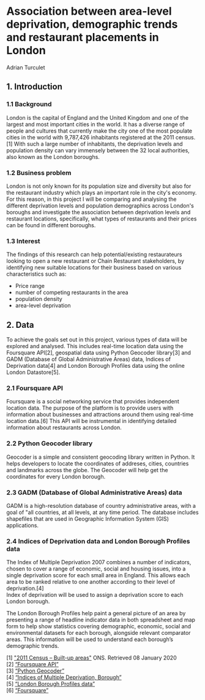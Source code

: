 # Association between area-level deprivation, demographic trends and restaurant placements in London
Adrian Turculet
## 1. Introduction
### 1.1 Background
London is the capital of England and the United Kingdom and one of the largest and most important cities in the world. It has a diverse range of people and cultures that currently make the city one of the most populate cities in the world with 9,787,426 inhabitants registered at the 2011 census.[1]
With such a large number of inhabitants, the deprivation levels and population density can vary immensely between the 32 local authorities, also known as the London boroughs. 
### 1.2 Business problem
London is not only known for its population size and diversity but also for the restaurant industry which plays an important role in the city's economy. 
For this reason, in this project I will be comparing and analysing the different deprivation levels and population demographics across London's boroughs and investigate the association between deprivation levels and restaurant locations, specifically, what types of restaurants and their prices can be found in different boroughs.
### 1.3 Interest
The findings of this research can help potential/existing restaurateurs looking to open a new restaurant or Chain Restaurant stakeholders, by identifying new suitable locations for their business based on various characteristics such as:
- Price range
- number of competing restaurants in the area
- population density 
- area-level deprivation 

## 2. Data
To achieve the goals set out in this project, various types of data will be explored and analysed. This includes real-time location data using the Foursquare API[2], geospatial data using Python Geocoder library[3] and GADM (Database of Global Administrative Areas) data, Indices of Deprivation data[4] and London Borough Profiles data using the online London Datastore[5].
### 2.1 Foursquare API
Foursquare is a social networking service that provides independent location data. The purpose of the platform is to provide users with information about businesses and attractions around them using real-time location data.[6]
This API will be instrumental in identifying detailed information about restaurants across London.
### 2.2 Python Geocoder library
Geocoder is a simple and consistent geocoding library written in Python. It helps developers to locate the coordinates of addreses, cities, countries and landmarks across the globe.
The Geocoder will help get the coordinates for every London borough. 
### 2.3 GADM (Database of Global Administrative Areas) data
GADM is a high-resolution database of country administrative areas, with a goal of "all countries, at all levels, at any time period. The database includes shapefiles that are used in Geographic Information System (GIS) applications. 
### 2.4 Indices of Deprivation data and London Borough Profiles data
The Index of Multiple Deprivation 2007 combines a number of indicators, chosen to cover a range of economic, social and housing issues, into a single deprivation score for each small area in England. This allows each area to be ranked relative to one another according to their level of deprivation.[4]  
Index of deprivation will be used to assign a deprivation score to each London borough.

The London Borough Profiles help paint a general picture of an area by presenting a range of headline indicator data in both spreadsheet and map form to help show statistics covering demographic, economic, social and environmental datasets for each borough, alongside relevant comparator areas. This information will be used to understand each borough’s demographic trends. 

[1] ["2011 Census – Built-up areas"](http://www.nomisweb.co.uk/articles/747.aspx) ONS. Retrieved 08 January 2020  
[2] [“Foursquare API”](https://developer.foursquare.com/)  
[3] [“Python Geocoder”](https://geocoder.readthedocs.io/)  
[4] [“Indices of Multiple Deprivation, Borough”](https://data.london.gov.uk/dataset/indices-multiple-deprivation-borough)  
[5] [“London Borough Profiles data”](https://data.london.gov.uk/dataset/london-borough-profiles)  
[6] [“Foursquare”](https://foursquare.com/)  
